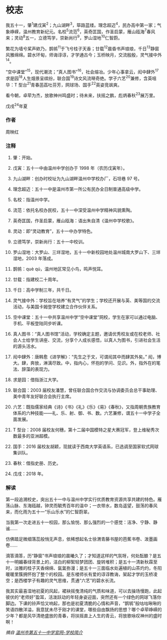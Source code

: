 # 校志

我五十一，肇<sup>1</sup>建戊寅<sup>2</sup>；九山湖畔<sup>3</sup>，筚路蓝缕。理念超迈<sup>4</sup>，民办高中第一家；气象峥嵘，温州教育新纪元。名校<sup>5</sup>流范<sup>6</sup>，英奇匡国，作圣启蒙，雁山瓯海<sup>7</sup>春风来；灵动<sup>8</sup>五一，立德笃学，崇新尚行<sup>9</sup>，罗山湿地<sup>10</sup>仁智蔚。

繁花为墙兮桨声欸乃，鹊鸲<sup>11</sup>于飞兮桂子天香；廿载<sup>12</sup>晨昏书声琅琅，千日<sup>13</sup>静窗风雅绵绵。碧水环甸，师诲谆谆，才学通古今；玉桥映月，交流殷殷，灵气接中外<sup>14</sup>。

“空中课堂”<sup>15</sup>，现代潮流；“真人图书”<sup>16</sup>，社会熔冶。少年心事拿云，闳中肆外<sup>17</sup>求是园<sup>18</sup>人生烟景呈缤纷，联合国<sup>19</sup>诗文风流啭奇绝。学子六艺<sup>20</sup>兼修，含英咀华：T 型台<sup>21</sup>青春菡萏吐芬芳，网球场、国手<sup>22</sup>英姿竞飒爽。

看今朝，卓荦为杰，放歌神州鸣盛时；待未来，扶摇之鹏，彪炳春秋<sup>23</sup>展万里。

戊戌<sup>24</sup>年夏

### 作者

周映红

### 注释

1.  肇：开始。

2.  戊寅：五十一中由温州中学创办于 1998 年（农历戊寅年）。

3.  九山湖畔：创办时校址为九山湖畔温州中学校办厂，石坦巷 97 号。

4.  理念超迈：五十一中是温州市第一所公有民办全日制普通高级中学。

5.  名校：指温州中学。

6.  流范：依托名校办民校，五十一中深受温州中学精神风貌熏陶。

7.  英奇匡国，作圣启蒙，雁山瓯海：语出朱自清《温州中学校歌》。

8.  灵动：即“灵动教育”，五十一中办学特色。

9.  立德笃学，崇新尚行：五十一中校训。

10. 罗山湿地：大罗山、三垟湿地，五十一中新校园地处温州城南大罗山下、三垟湿地，2003 年落成。

11. 鹊鸲：què qú，温州地区常见小鸟，鸣声悦耳。

12. 廿载：指建校二十周年。

13. 千日：高中学制三年，共千日。

14. 灵气接中外：学校旨在培养“有灵气”的学生；学校还开展与英、美等国的交流活动，与美国卡姆登学校建立合作伙伴关系。

15. 空中课堂：五十一中共享温州中学“空中课堂”网校，学生在家可以通过电脑、手机、平板登陆同步听课。

16. 真人图书：“真人图书馆”活动，学校确定主题，邀请优秀校友或在校老师、社会人士给学生讲座、交流，分享个人成长感悟，以真人为图书，引进社会生活的源头活水。

17. 闳中肆外：唐韩愈《进学解》：“先生之于文，可谓闳其中而肆其外矣。” 闳，博大。肆，奔放，淋漓尽致。中，指内心，怀抱的学问、见识。外，指外在的笔法、辞藻的表现力。

18. 求是园：借指浙江大学。

19. 联合国：2003 届校友潘慧，曾任联合国合作交流与协调委员会总干事助理、美中青年友好联合会执行主席。

20. 六艺：既指儒家经典《诗》《书》《礼》《乐》《易》《春秋》，又指周朝贵族教育体系的六种技能——礼、乐、射、御、书、数。六艺兼修，谓五十一中学子全面发展。

21. T 型台：2008 届校友何穗，第十二届中国模特之星大赛冠军，登上维秘秀次数最多的亚洲超模。

22. 国手：2016 届校友胡颖，现就读于西南大学英语系，已选调至国家软式网球集训队。

23. 春秋：借指史册、历史。

24. 戊戌：2018 年。

### 解读

第一段追溯校史，突出五十一中与温州中学实行优质教育资源共享共建的特色。雁荡山脉、东海瓯越，钟灵而毓秀百年的温中；一衣带水，数岛遥望，鼓荡的春风来，而化雨为五十一“乐山乐水”的仁智蔚翠。

当我第一次走进五十一校园，那么愉悦、那么强烈的一个感觉：洁净、宁静、静谧……

仿佛踏足微细落蕊般悄无声息，依稀想起名士徐渭青藤书屋的芭蕉书卷、泼墨画卷……

滴答滴答，历“静窗”书声琅琅的晨曦久了；才知道这样的气氛呀，何处酝酿？是五十一明媚春绿背景上的，洁白的柳絮轻梦团团、旋转堆积；是五十一清新秋霖至时，淡雅的桂子天香绵绵、氤氲弥漫；是五十一三面临水处遍植的山茶灼灼，冬阳暖暖里簇拥怀抱了整个的校园。是东楼师长有爱的谆谆教诲，架起才学的玉桥凌空；是西楼学子有趣的灵气思维，贯通“六艺”的碧水长流。

我其实最喜湿地初夏的风起，裙袂摇曳清纯的气质和味道，可以去操场慢跑，此起彼伏的“老师好”盈耳，活泼跃动的年轻身姿迎面，突然还有一个绿色的网球飞落你脚边。下课的铃声恰又响起，那也是初夏清脆的心情和声音，“鹊鸲”般咕咕啾啾的笑语四散洋溢，我意犹未尽于刚才的课堂，哪些自由飘扬的思想？哪个卓荦峥嵘的少年？都是风华清绝盛放的青春，将扶摇直上人生的青云，将放歌咏叹神州的盛时啊！

_摘自 [温州市第五十一中学官网-学校简介](http://wz51z.wzer.net/col/col12/index.html)_
